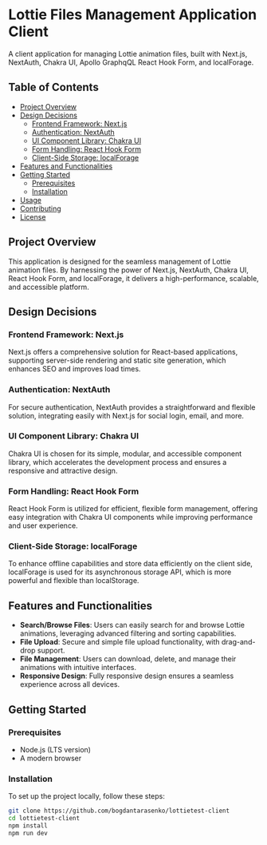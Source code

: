 # Lottie Files Management Application Client

A client application for managing Lottie animation files, built with Next.js, NextAuth, Chakra UI, Apollo GraphqQL React Hook Form, and localForage.

## Table of Contents

- [Project Overview](#project-overview)
- [Design Decisions](#design-decisions)
  - [Frontend Framework: Next.js](#frontend-framework-nextjs)
  - [Authentication: NextAuth](#authentication-nextauth)
  - [UI Component Library: Chakra UI](#ui-component-library-chakra-ui)
  - [Form Handling: React Hook Form](#form-handling-react-hook-form)
  - [Client-Side Storage: localForage](#client-side-storage-localforage)
- [Features and Functionalities](#features-and-functionalities)
- [Getting Started](#getting-started)
  - [Prerequisites](#prerequisites)
  - [Installation](#installation)
- [Usage](#usage)
- [Contributing](#contributing)
- [License](#license)

## Project Overview

This application is designed for the seamless management of Lottie animation files. By harnessing the power of Next.js, NextAuth, Chakra UI, React Hook Form, and localForage, it delivers a high-performance, scalable, and accessible platform.

## Design Decisions

### Frontend Framework: Next.js

Next.js offers a comprehensive solution for React-based applications, supporting server-side rendering and static site generation, which enhances SEO and improves load times.

### Authentication: NextAuth

For secure authentication, NextAuth provides a straightforward and flexible solution, integrating easily with Next.js for social login, email, and more.

### UI Component Library: Chakra UI

Chakra UI is chosen for its simple, modular, and accessible component library, which accelerates the development process and ensures a responsive and attractive design.

### Form Handling: React Hook Form

React Hook Form is utilized for efficient, flexible form management, offering easy integration with Chakra UI components while improving performance and user experience.

### Client-Side Storage: localForage

To enhance offline capabilities and store data efficiently on the client side, localForage is used for its asynchronous storage API, which is more powerful and flexible than localStorage.

## Features and Functionalities

- **Search/Browse Files**: Users can easily search for and browse Lottie animations, leveraging advanced filtering and sorting capabilities.
- **File Upload**: Secure and simple file upload functionality, with drag-and-drop support.
- **File Management**: Users can download, delete, and manage their animations with intuitive interfaces.
- **Responsive Design**: Fully responsive design ensures a seamless experience across all devices.

## Getting Started

### Prerequisites

- Node.js (LTS version)
- A modern browser

### Installation

To set up the project locally, follow these steps:

```bash
git clone https://github.com/bogdantarasenko/lottietest-client
cd lottietest-client
npm install
npm run dev
